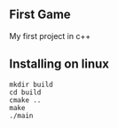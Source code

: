 First Game
---------

My first project in c++

Installing on linux
--------

	mkdir build
	cd build
	cmake ..
	make
	./main
